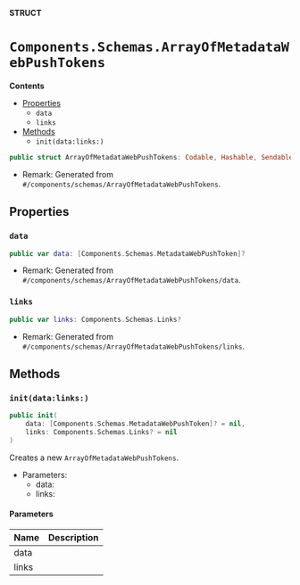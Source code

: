 **STRUCT**

# `Components.Schemas.ArrayOfMetadataWebPushTokens`

**Contents**

- [Properties](#properties)
  - `data`
  - `links`
- [Methods](#methods)
  - `init(data:links:)`

```swift
public struct ArrayOfMetadataWebPushTokens: Codable, Hashable, Sendable
```

- Remark: Generated from `#/components/schemas/ArrayOfMetadataWebPushTokens`.

## Properties
### `data`

```swift
public var data: [Components.Schemas.MetadataWebPushToken]?
```

- Remark: Generated from `#/components/schemas/ArrayOfMetadataWebPushTokens/data`.

### `links`

```swift
public var links: Components.Schemas.Links?
```

- Remark: Generated from `#/components/schemas/ArrayOfMetadataWebPushTokens/links`.

## Methods
### `init(data:links:)`

```swift
public init(
    data: [Components.Schemas.MetadataWebPushToken]? = nil,
    links: Components.Schemas.Links? = nil
)
```

Creates a new `ArrayOfMetadataWebPushTokens`.

- Parameters:
  - data:
  - links:

#### Parameters

| Name | Description |
| ---- | ----------- |
| data |  |
| links |  |